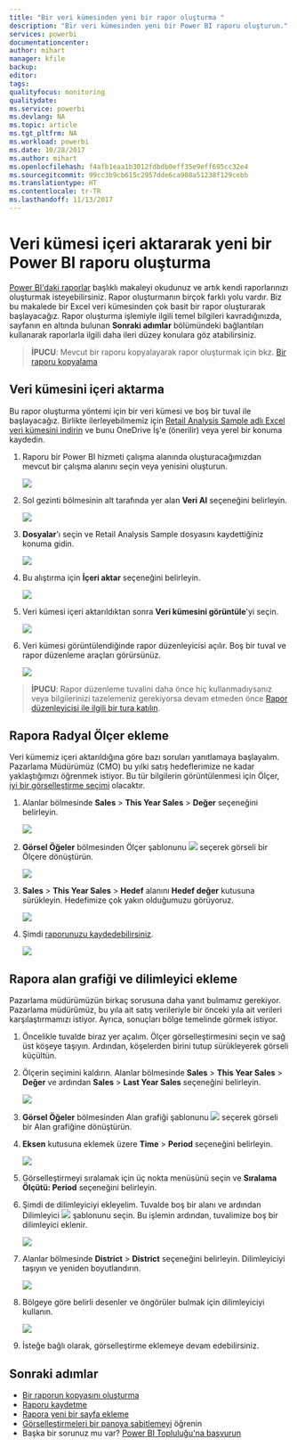 ```yaml
---
title: "Bir veri kümesinden yeni bir rapor oluşturma "
description: "Bir veri kümesinden yeni bir Power BI raporu oluşturun."
services: powerbi
documentationcenter: 
author: mihart
manager: kfile
backup: 
editor: 
tags: 
qualityfocus: monitoring
qualitydate: 
ms.service: powerbi
ms.devlang: NA
ms.topic: article
ms.tgt_pltfrm: NA
ms.workload: powerbi
ms.date: 10/28/2017
ms.author: mihart
ms.openlocfilehash: f4afb1eaa1b3012fdbdb0eff35e9eff695cc32e4
ms.sourcegitcommit: 99cc3b9cb615c2957dde6ca908a51238f129cebb
ms.translationtype: HT
ms.contentlocale: tr-TR
ms.lasthandoff: 11/13/2017
---
```

# <a name="create-a-new-power-bi-report-by-importing-a-dataset"></a>Veri kümesi içeri aktararak yeni bir Power BI raporu oluşturma
[Power BI'daki raporlar](service-reports.md) başlıklı makaleyi okudunuz ve artık kendi raporlarınızı oluşturmak isteyebilirsiniz. Rapor oluşturmanın birçok farklı yolu vardır. Biz bu makalede bir Excel veri kümesinden çok basit bir rapor oluşturarak başlayacağız. Rapor oluşturma işlemiyle ilgili temel bilgileri kavradığınızda, sayfanın en altında bulunan **Sonraki adımlar** bölümündeki bağlantıları kullanarak raporlarla ilgili daha ileri düzey konulara göz atabilirsiniz.  

> **İPUCU**: Mevcut bir raporu kopyalayarak rapor oluşturmak için bkz. [Bir raporu kopyalama](power-bi-report-copy.md)
> 
> 

## <a name="import-the-dataset"></a>Veri kümesini içeri aktarma
Bu rapor oluşturma yöntemi için bir veri kümesi ve boş bir tuval ile başlayacağız. Birlikte ilerleyebilmemiz için [Retail Analysis Sample adlı Excel veri kümesini indirin](http://go.microsoft.com/fwlink/?LinkId=529778) ve bunu OneDrive İş'e (önerilir) veya yerel bir konuma kaydedin.

1. Raporu bir Power BI hizmeti çalışma alanında oluşturacağımızdan mevcut bir çalışma alanını seçin veya yenisini oluşturun.
   
   ![](media/service-report-create-new/power-bi-workspaces2.png)
2. Sol gezinti bölmesinin alt tarafında yer alan **Veri Al** seçeneğini belirleyin.
   
   ![](media/service-report-create-new/power-bi-get-data3.png)
3. **Dosyalar**'ı seçin ve Retail Analysis Sample dosyasını kaydettiğiniz konuma gidin.
   
    ![](media/service-report-create-new/power-bi-select-files.png)
4. Bu alıştırma için **İçeri aktar** seçeneğini belirleyin.
   
   ![](media/service-report-create-new/power-bi-import.png)
5. Veri kümesi içeri aktarıldıktan sonra **Veri kümesini görüntüle**'yi seçin.
   
   ![](media/service-report-create-new/power-bi-view-dataset.png)
6. Veri kümesi görüntülendiğinde rapor düzenleyicisi açılır.  Boş bir tuval ve rapor düzenleme araçları görürsünüz.
   
   ![](media/service-report-create-new/power-bi-blank-report.png)

> **İPUCU**: Rapor düzenleme tuvalini daha önce hiç kullanmadıysanız veya bilgilerinizi tazelemeniz gerekiyorsa devam etmeden önce [Rapor düzenleyicisi ile ilgili bir tura katılın](service-the-report-editor-take-a-tour.md).
> 
> 

## <a name="add-a-radial-gauge-to-the-report"></a>Rapora Radyal Ölçer ekleme
Veri kümemiz içeri aktarıldığına göre bazı soruları yanıtlamaya başlayalım.  Pazarlama Müdürümüz (CMO) bu yılki satış hedeflerimize ne kadar yaklaştığımızı öğrenmek istiyor. Bu tür bilgilerin görüntülenmesi için Ölçer, [iyi bir görselleştirme seçimi](power-bi-report-visualizations.md) olacaktır.

1. Alanlar bölmesinde **Sales** > **This Year Sales** > **Değer** seçeneğini belirleyin.
   
    ![](media/service-report-create-new/power-bi-report-step1.png)
2. **Görsel Öğeler** bölmesinden Ölçer şablonunu ![](media/service-report-create-new/powerbi-gauge-icon.png) seçerek görseli bir Ölçere dönüştürün.
   
    ![](media/service-report-create-new/power-bi-report-step2.png)
3. **Sales** > **This Year Sales** > **Hedef** alanını **Hedef değer** kutusuna sürükleyin. Hedefimize çok yakın olduğumuzu görüyoruz.
   
    ![](media/service-report-create-new/power-bi-report-step3.png)
4. Şimdi [raporunuzu kaydedebilirsiniz](service-report-save.md).
   
   ![](media/service-report-create-new/powerbi-save.png)

## <a name="add-an-area-chart-and-slicer-to-the-report"></a>Rapora alan grafiği ve dilimleyici ekleme
Pazarlama müdürümüzün birkaç sorusuna daha yanıt bulmamız gerekiyor. Pazarlama müdürümüz, bu yıla ait satış verileriyle bir önceki yıla ait verileri karşılaştırmamızı istiyor. Ayrıca, sonuçları bölge temelinde görmek istiyor.

1. Öncelikle tuvalde biraz yer açalım. Ölçer görselleştirmesini seçin ve sağ üst köşeye taşıyın. Ardından, köşelerden birini tutup sürükleyerek görseli küçültün.
2. Ölçerin seçimini kaldırın. Alanlar bölmesinde **Sales** > **This Year Sales** > **Değer** ve ardından **Sales** > **Last Year Sales** seçeneğini belirleyin.
   
    ![](media/service-report-create-new/power-bi-report-step4.png)
3. **Görsel Öğeler** bölmesinden Alan grafiği şablonunu ![](media/service-report-create-new/power-bi-areachart-icon.png) seçerek görseli bir Alan grafiğine dönüştürün.
4. **Eksen** kutusuna eklemek üzere **Time** > **Period** seçeneğini belirleyin.
   
    ![](media/service-report-create-new/power-bi-report-step5.png)
5. Görselleştirmeyi sıralamak için üç nokta menüsünü seçin ve **Sıralama Ölçütü: Period** seçeneğini belirleyin.
6. Şimdi de dilimleyiciyi ekleyelim. Tuvalde boş bir alanı ve ardından Dilimleyici ![](media/service-report-create-new/power-bi-slicer-icon.png) şablonunu seçin. Bu işlemin ardından, tuvalimize boş bir dilimleyici eklenir.
   
    ![](media/service-report-create-new/power-bi-report-step6.png)    
7. Alanlar bölmesinde **District** > **District** seçeneğini belirleyin. Dilimleyiciyi taşıyın ve yeniden boyutlandırın.
   
    ![](media/service-report-create-new/power-bi-report-step7.png)  
8. Bölgeye göre belirli desenler ve öngörüler bulmak için dilimleyiciyi kullanın.
   
   ![](media/service-report-create-new/power-bi-slicer-video2.gif)  
9. İsteğe bağlı olarak, görselleştirme eklemeye devam edebilirsiniz.

## <a name="next-steps"></a>Sonraki adımlar
* [Bir raporun kopyasını oluşturma](power-bi-report-copy.md)
* [Raporu kaydetme](service-report-save.md)    
* [Rapora yeni bir sayfa ekleme](power-bi-report-add-page.md)  
* [Görselleştirmeleri bir panoya sabitlemeyi](service-dashboard-pin-tile-from-report.md) öğrenin    
* Başka bir sorunuz mu var? [Power BI Topluluğu'na başvurun](http://community.powerbi.com/)

